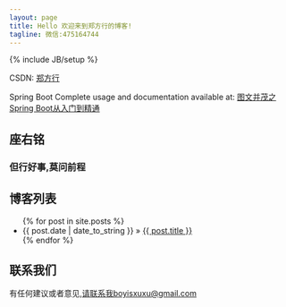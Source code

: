 ```yaml
---
layout: page
title: Hello 欢迎来到郑方行的博客!
tagline: 微信:475164744
---
```

{% include JB/setup %}

CSDN: [郑方行](https://blog.csdn.net/weixin_41388729)

Spring Boot Complete usage and documentation available at: [图文并茂之Spring Boot从入门到精通](https://blog.csdn.net/weixin_41388729/article/details/87997531)

## 座右铭

### **但行好事,莫问前程**
    
## 博客列表 

<ul class="posts">
  {% for post in site.posts %}
    <li><span>{{ post.date | date_to_string }}</span> &raquo; <a href="{{ BASE_PATH }}{{ post.url }}">{{ post.title }}</a></li>
  {% endfor %}
</ul>

## 联系我们

有任何建议或者意见,请联系我boyisxuxu@gmail.com